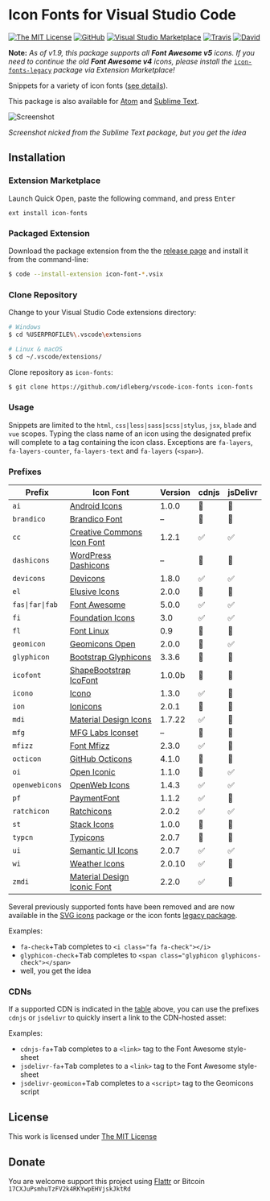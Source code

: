 # Icon Fonts for Visual Studio Code

[![The MIT License](https://img.shields.io/badge/license-MIT-orange.svg?style=flat-square)](http://opensource.org/licenses/MIT)
[![GitHub](https://img.shields.io/github/release/idleberg/vscode-icon-fonts.svg?style=flat-square)](https://github.com/idleberg/vscode-icon-fonts/releases)
[![Visual Studio Marketplace](https://vsmarketplacebadge.apphb.com/installs-short/idleberg.icon-fonts.svg?style=flat-square)](https://marketplace.visualstudio.com/items?itemName=idleberg.icon-fonts)
[![Travis](https://img.shields.io/travis/idleberg/vscode-icon-fonts.svg?style=flat-square)](https://travis-ci.org/idleberg/vscode-icon-fonts)
[![David](https://img.shields.io/david/dev/idleberg/vscode-icon-fonts.svg?style=flat-square)](https://david-dm.org/idleberg/vscode-icon-fonts?type=dev)

**Note:** *As of v1.9, this package supports all __Font Awesome v5__ icons. If you need to continue the old __Font Awesome v4__ icons, please install the* [`icon-fonts-legacy`](https://github.com/idleberg/vscode-icon-fonts-legacy) *package via Extension Marketplace!*

Snippets for a variety of icon fonts ([see details](https://github.com/idleberg/vscode-icon-fonts#prefixes)).

This package is also available for [Atom](https://github.com/idleberg/atom-icon-fonts) and [Sublime Text](https://github.com/idleberg/sublime-icon-fonts).

![Screenshot](https://raw.githubusercontent.com/idleberg/vscode-icon-fonts/master/images/screenshot.gif)

*Screenshot nicked from the Sublime Text package, but you get the idea*

## Installation

### Extension Marketplace

Launch Quick Open, paste the following command, and press <kbd>Enter</kbd>

`ext install icon-fonts`

### Packaged Extension

Download the package extension from the the [release page](https://github.com/idleberg/vscode-icon-fonts/releases) and install it from the command-line:

```bash
$ code --install-extension icon-font-*.vsix
```

### Clone Repository

Change to your Visual Studio Code extensions directory:

```bash
# Windows
$ cd %USERPROFILE%\.vscode\extensions

# Linux & macOS
$ cd ~/.vscode/extensions/
```

Clone repository as `icon-fonts`:

```bash
$ git clone https://github.com/idleberg/vscode-icon-fonts icon-fonts
```

### Usage

Snippets are limited to the `html`, `css|less|sass|scss|stylus`, `jsx`, `blade` and `vue` scopes. Typing the class name of an icon using the designated prefix will complete to a tag containing the icon class. Exceptions are `fa-layers`, `fa-layers-counter`, `fa-layers-text` and `fa-layers` (`<span>`).

### Prefixes

Prefix           | Icon Font                           | Version | cdnjs | jsDelivr
-----------------|-------------------------------------|---------|-------|---------
`ai`             | [Android Icons][ai]                 | 1.0.0   | 🚫    | 🚫
`brandico`       | [Brandico Font][brandico]           | –       | 🚫    | 🚫
`cc`             | [Creative Commons Icon Font][cc]    | 1.2.1   | ✅    | ✅
`dashicons`      | [WordPress Dashicons][dashicons]    | –       | 🚫    | 🚫
`devicons`       | [Devicons][devicons]                | 1.8.0   | ✅    | ✅
`el`             | [Elusive Icons][el]                 | 2.0.0   | 🚫    | 🚫
`fas\|far\|fab`  | [Font Awesome][fa]                  | 5.0.0   | ✅    | ✅
`fi`             | [Foundation Icons][fi]              | 3.0     | ✅    | ✅
`fl`             | [Font Linux][fl]                    | 0.9     | 🚫    | 🚫
`geomicon`       | [Geomicons Open][geomicon]          | 2.0.0   | 🚫    | ✅
`glyphicon`      | [Bootstrap Glyphicons][glyphicon]   | 3.3.6   | 🚫    | 🚫
`icofont`        | [ShapeBootstrap IcoFont][icofont]   | 1.0.0b  | 🚫    | 🚫
`icono`          | [Icono][icono]                      | 1.3.0   | ✅    | 🚫
`ion`            | [Ionicons][ion]                     | 2.0.1   | 🚫    | 🚫
`mdi`            | [Material Design Icons][mdi]        | 1.7.22  | ✅    | 🚫
`mfg`            | [MFG Labs Iconset][mfg]             | –       | 🚫    | 🚫
`mfizz`          | [Font Mfizz][mfizz]                 | 2.3.0   | ✅    | 🚫
`octicon`        | [GitHub Octicons][octicon]          | 4.1.0   | 🚫    | 🚫
`oi`             | [Open Iconic][oi]                   | 1.1.0   | 🚫    | ✅
`openwebicons`   | [OpenWeb Icons][openwebicons]       | 1.4.3   | ✅    | ✅
`pf`             | [PaymentFont][pf]                   | 1.1.2   | ✅    | 🚫
`ratchicon`      | [Ratchicons][ratchicon]             | 2.0.2   | ✅    | ✅
`st`             | [Stack Icons][st]                   | 1.0.0   | 🚫    | 🚫
`typcn`          | [Typicons][typcn]                   | 2.0.7   | 🚫    | 🚫
`ui`             | [Semantic UI Icons][ui]             | 2.0.7   | ✅    | ✅
`wi`             | [Weather Icons][wi]                 | 2.0.10  | ✅    | 🚫
`zmdi`           | [Material Design Iconic Font][zmdi] | 2.2.0   | ✅    | 🚫

Several previously supported fonts have been removed and are now available in the [SVG icons](https://github.com/idleberg/vscode-svg-icons) package or the icon fonts [legacy package](https://github.com/idleberg/vscode-icon-fonts-legacy).

Examples:

* `fa-check`+<kbd>Tab</kbd> completes to `<i class="fa fa-check"></i>`
* `glyphicon-check`+<kbd>Tab</kbd> completes to `<span class="glyphicon glyphicons-check"></span>`
* well, you get the idea

### CDNs

If a supported CDN is indicated in the [table](#prefixes) above, you can use the prefixes `cdnjs` or `jsdelivr` to quickly insert a link to the CDN-hosted asset:

Examples:

* `cdnjs-fa`+<kbd>Tab</kbd> completes to a `<link>` tag to the Font Awesome style-sheet
* `jsdelivr-fa`+<kbd>Tab</kbd> completes to a `<link>` tag to the Font Awesome style-sheet
* `jsdelivr-geomicon`+<kbd>Tab</kbd> completes to a `<script>` tag to the Geomicons script

## License

This work is licensed under [The MIT License](https://opensource.org/licenses/MIT)

## Donate

You are welcome support this project using [Flattr](https://flattr.com/submit/auto?user_id=idleberg&url=https://github.com/idleberg/vscode-icon-fonts) or Bitcoin `17CXJuPsmhuTzFV2k4RKYwpEHVjskJktRd`

[ai]: http://www.androidicons.com
[brandico]: https://github.com/fontello/brandico.font
[cc]: https://github.com/cc-icons/cc-icons
[dashicons]: https://github.com/WordPress/dashicons
[devicons]: https://github.com/vorillaz/devicons
[el]: https://github.com/reduxframework/Elusive-Icons
[fa]: https://github.com/FortAwesome/Font-Awesome
[fi]: http://zurb.com/playground/foundation-icons
[fl]: https://github.com/Lukas-W/font-linux
[geomicon]: https://github.com/jxnblk/geomicons-open
[glyphicon]: https://getbootstrap.com/components/#glyphicons
[icofont]: http://icofont.com/
[icono]: https://github.com/saeedalipoor/icono
[ion]: https://github.com/driftyco/ionicons
[line]: http://www.elegantthemes.com/blog/resources/how-to-use-and-embed-an-icon-font-on-your-website
[mdi]: https://github.com/Templarian/MaterialDesign-Webfont
[mfg]: https://github.com/MfgLabs/mfglabs-iconset
[mfizz]: https://github.com/fizzed/font-mfizz
[octicon]: https://github.com/primer/octicons/tree/v4.1.0
[oi]: https://github.com/iconic/open-iconic
[openwebicons]: https://github.com/pfefferle/openwebicons
[pf]: https://github.com/vendocrat/PaymentFont
[ratchicon]: http://goratchet.com/components/#ratchicons
[st]: https://github.com/parkerbennett/stackicons
[typcn]: https://github.com/stephenhutchings/typicons.font
[ui]: http://semantic-ui.com/elements/icon.html
[wi]: https://github.com/erikflowers/weather-icons
[zmdi]: https://github.com/zavoloklom/material-design-iconic-font
